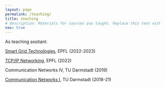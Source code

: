 ```yaml
---
layout: page
permalink: /teaching/
title: teaching
# description: Materials for courses you taught. Replace this text with your description.
nav: true
---
```


As teaching assitant:

[Smart Grid Technologies](https://edu.epfl.ch/coursebook/en/smart-grids-technologies-EE-472), EPFL (2022-2023)

[TCP/IP Networking](https://edu.epfl.ch/coursebook/en/tcp-ip-networking-COM-407), EPFL (2022)

Communication Networks IV, TU Darmstadt (2019)

[Communication Networks I](https://www.kom.tu-darmstadt.de/en/kn1), TU Darmstadt (2018-21)

<!-- Organize your courses by years, topics, or universities, however you like! -->
